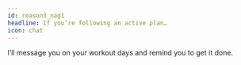 ```yaml
---
id: reason3_nag1
headline: If you’re following an active plan…
icon: chat
---
```


I’ll message you on your workout days and remind you to get it done.
